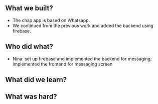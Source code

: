 ## What we built?
- The chap app is based on Whatsapp.
- We continued from the previous work and added the backend using firebase.
## Who did what?
- Nina: set up firebase and implemented the backend for messaging; implemented the frontend for messaging screen
## What did we learn?

## What was hard?
